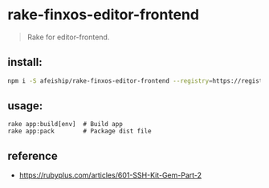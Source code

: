 # rake-finxos-editor-frontend
> Rake for editor-frontend.

## install:
```bash
npm i -S afeiship/rake-finxos-editor-frontend --registry=https://registry.npm.taobao.org
```

## usage:
~~~
rake app:build[env]  # Build app
rake app:pack        # Package dist file
~~~


## reference
- https://rubyplus.com/articles/601-SSH-Kit-Gem-Part-2